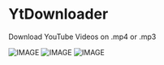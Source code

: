 # YtDownloader
Download YouTube Videos on .mp4 or .mp3

![IMAGE](https://img.shields.io/badge/C%23-.NET-blue) ![IMAGE](https://img.shields.io/badge/.NET-Framework-blueviolet) ![IMAGE](https://img.shields.io/badge/Version-4.7.2-brightgreen)
